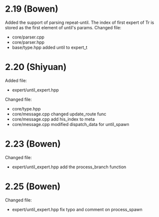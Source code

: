 # 2.19 (Bowen)
Added the support of parsing repeat-until.
The index of first expert of Tr is stored as the first element of until's params.
Changed file:
- core/parser.cpp
- core/parser.hpp
- base/type.hpp              added until to expert_t

# 2.20 (Shiyuan)
Added file:
- expert/until_expert.hpp

Changed file:
- core/type.hpp
- core/message.cpp      changed update_route func
- core/message.cpp      add his_index to meta
- core/message.cpp      modified dispatch_data for until_spawn

# 2.23 (Bowen)
Changed file:
- expert/until_expert.hpp       add the process_branch function

# 2.25 (Bowen)
Changed file:
- expert/until_expert.hpp       fix typo and comment on process_spawn